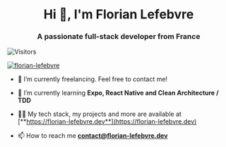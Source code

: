 <h1 align="center">Hi 👋, I'm Florian Lefebvre</h1>
<h3 align="center">A passionate full-stack developer from France</h3>

![Visitors](https://visitor-badge.laobi.icu/badge?page_id=florian-lefebvre&title=Visitors&format=true)

<p align="left"> <a href="https://github.com/ryo-ma/github-profile-trophy"><img src="https://github-profile-trophy.vercel.app/?username=florian-lefebvre&theme=onedark" alt="florian-lefebvre" /></a> </p>

- 🔭 I’m currently freelancing. Feel free to contact me!

- 🌱 I’m currently learning **Expo, React Native and Clean Architecture / TDD**

- 👨‍💻 My tech stack, my projects and more are available at [**https://florian-lefebvre.dev**](https://florian-lefebvre.dev)

- 📫 How to reach me **contact@florian-lefebvre.dev**
